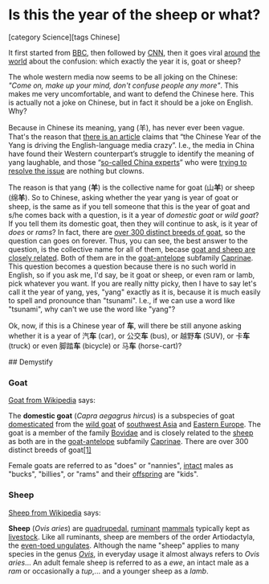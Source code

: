 # Is this the year of the sheep or what?

[category Science][tags Chinese]

It first started from [BBC](http://www.bbc.com/news/world-asia-china-31511109), then followed by [CNN](http://www.cnn.com/videos/world/2015/02/19/chinese-new-year-sheep-or-ram-orig-nws.cnn), then it goes viral [around](http://news.discovery.com/human/life/big-yang-theory-is-it-chinese-year-of-goat-or-sheep-150219.htm) [the](http://qz.com/346283/happy-lunar-new-year-but-is-it-the-year-of-the-sheep-or-something-else/) [world](http://www.cbc.ca/newsblogs/yourcommunity/2015/02/happy-lunar-new-year-but-is-it-the-year-of-the-sheep-or-the-goat.html) about the confusion: which exactly the year it is, goat or sheep?

The whole western media now seems to be all joking on the Chinese: *"Come on, make up your mind, don't confuse people any more"*. This makes me very uncomfortable, and want to defend the Chinese here. This is actually not a joke on Chinese, but in fact it should be a joke on English. Why?

<!--more-->

Because in Chinese its meaning, yang (羊), has never ever been vague. That's the reason that [there is an article](http://culture.dwnews.com/news/2015-02-14/59635979.html) claims that “the Chinese Year of the Yang is driving the English-language media crazy”. I.e., the media in China have found their Western counterpart’s struggle to identify the meaning of yang laughable, and those “[so-called China experts](http://news.sohu.com/20150216/n409050331.shtml)” who were [trying to resolve the issue](http://languagelog.ldc.upenn.edu/nll/?p=17761) are nothing but clowns.

The reason is that yang (**羊**) is the collective name for goat (山**羊**) or sheep (绵**羊**). So to Chinese, asking whether the year yang is year of goat or sheep, is the same as if you tell someone that this is the year of goat and s/he comes back with a question, is it a year of *domestic goat* or *wild goat*? If you tell them its domestic goat, then they will continue to ask, is it year of *does* or *rams*? In fact, there are [over 300 distinct breeds of goat](http://en.wikipedia.org/wiki/Goat#cite_note-hadog-1), so the question can goes on forever. Thus, you can see, the best answer to the question, is the collective name for all of them, becase [goat and sheep are closely related](#demystify). Both of them are in the [goat-antelope](http://en.wikipedia.org/wiki/Goat-antelope "Goat-antelope") subfamily [Caprinae](http://en.wikipedia.org/wiki/Caprinae "Caprinae"). This question becomes a question because there is no such world in English, so if you ask me, I'd say, be it goat or sheep, or even ram or lamb, pick whatever you want. If you are really nitty picky, then I have to say let's call it the year of yang, yes, "yang" exactly as it is, because it is much easily to spell and pronounce than "tsunami". I.e., if we can use a word like "tsunami", why can't we use the word like "yang"?

Ok, now, if this is a Chinese year of **车**, will there be still anyone asking whether it is a year of 汽**车** (car), or 公交**车** (bus), or 越野**车** (SUV), or 卡**车** (truck) or even 脚踏**车** (bicycle) or 马**车** (horse-cart)?

<a name="demystify"/>
## Demystify

### Goat

[Goat from Wikipedia](http://en.wikipedia.org/wiki/Goat) says:

The **domestic goat** (_Capra aegagrus hircus_) is a subspecies of goat [domesticated](http://en.wikipedia.org/wiki/Domesticated "Domesticated") from the [wild goat](http://en.wikipedia.org/wiki/Wild_goat "Wild goat") of [southwest Asia](http://en.wikipedia.org/wiki/Southwest_Asia "Southwest Asia") and [Eastern Europe](http://en.wikipedia.org/wiki/Eastern_Europe "Eastern Europe"). The goat is a member of the family [Bovidae](http://en.wikipedia.org/wiki/Bovidae "Bovidae") and is closely related to the [sheep](http://en.wikipedia.org/wiki/Sheep "Sheep") as both are in the [goat-antelope](http://en.wikipedia.org/wiki/Goat-antelope "Goat-antelope") subfamily [Caprinae](http://en.wikipedia.org/wiki/Caprinae "Caprinae"). There are over 300 distinct breeds of goat[[1]](http://en.wikipedia.org/wiki/Goat#cite_note-hadog-1)

Female goats are referred to as "does" or "nannies", [intact](http://en.wikipedia.org/wiki/Entire_(animal) "Entire (animal)") males as "bucks", "billies", or "rams" and their [offspring](http://en.wikipedia.org/wiki/Offspring "Offspring") are "kids".

### Sheep

[Sheep from Wikipedia](http://en.wikipedia.org/wiki/Sheep) says:

**Sheep** (_Ovis aries_) are [quadrupedal](http://en.wikipedia.org/wiki/Quadruped "Quadruped"), [ruminant](http://en.wikipedia.org/wiki/Ruminant "Ruminant") [mammals](http://en.wikipedia.org/wiki/Mammal "Mammal") typically kept as [livestock](http://en.wikipedia.org/wiki/Livestock "Livestock"). Like all ruminants, sheep are members of the order Artiodactyla, the [even-toed ungulates](http://en.wikipedia.org/wiki/Even-toed_ungulate "Even-toed ungulate"). Although the name "sheep" applies to many species in the genus _[Ovis](http://en.wikipedia.org/wiki/Ovis "Ovis")_, in everyday usage it almost always refers to _Ovis aries_... An adult female sheep is referred to as a _ewe_, an intact male as a _ram_ or occasionally a _tup_,... and a younger sheep as a _lamb_.

